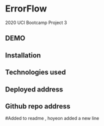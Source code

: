 # ErrorFlow
2020 UCI Bootcamp Project 3

## DEMO

## Installation

## Technologies used

## Deployed address

## Github repo address

#Added to readme , hoyeon added a new line
